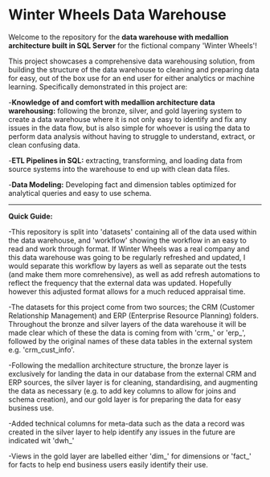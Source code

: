 # Winter Wheels Data Warehouse

Welcome to the repository for the **data warehouse with medallion architecture built in SQL Server** for the fictional company 'Winter Wheels'!  


This project showcases a comprehensive data warehousing solution, from building the structure of the data warehouse to cleaning and preparing 
data for easy, out of the box use for an end user for either analytics or machine learning.
Specifically demonstrated in this project are:

-**Knowledge of and comfort with medallion architecture data warehousing:** following the bronze, silver, and gold layering system to create a data warehouse
where it is not only easy to identify and fix any issues in the data flow, but is also simple for whoever is using the data to perform data analysis without 
having to struggle to understand, extract, or clean confusing data.

-**ETL Pipelines in SQL:** extracting, transforming, and loading data from source systems into the warehouse to end up with clean data files.

-**Data Modeling:** Developing fact and dimension tables optimized for analytical queries and easy to use schema.


---------------------------


**Quick Guide:**

-This repository is split into 'datasets' containing all of the data used within the data warehouse, and 'workflow' showing the workflow in an easy to read and work through format. If
Winter Wheels was a real company and this data warehouse was going to be regularly refreshed and updated, I would separate this workflow by layers as well as separate out the tests (and
make them more comrehensive), as well as add refresh automations to reflect the frequency that the external data was updated. Hopefully however this adjusted format allows for a much reduced
appraisal time.

-The datasets for this project come from two sources; the CRM (Customer Relationship Management) and ERP (Enterprise Resource Planning) folders. Throughout the 
bronze and silver layers of the data warehouse it will be made clear which of these the data is coming from with 'crm_' or 'erp_', followed by the original names of these data tables 
in the external system e.g. 'crm_cust_info'.

-Following the medallion architecture structure, the bronze layer is exclusively for landing the data in our database from the external CRM and ERP sources, the silver
layer is for cleaning, standardising, and augmenting the data as necessary (e.g. to add key columns to allow for joins and schema creation), and our gold layer is for 
preparing the data for easy business use.

-Added technical columns for meta-data such as the data a record was created in the silver layer to help identify any issues in the future are indicated wit 'dwh_'

-Views in the gold layer are labelled either 'dim_' for dimensions or 'fact_' for facts to help end business users easily identify their use.
